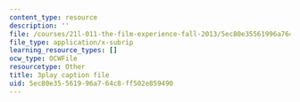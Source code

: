 ```yaml
---
content_type: resource
description: ''
file: /courses/21l-011-the-film-experience-fall-2013/5ec80e35561996a764c8ff502e859490_vtViG3o2mgg.srt
file_type: application/x-subrip
learning_resource_types: []
ocw_type: OCWFile
resourcetype: Other
title: 3play caption file
uid: 5ec80e35-5619-96a7-64c8-ff502e859490
---
```

